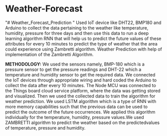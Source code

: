 # Weather-Forecast
"# Weather_Forecast_Prediction " Used IoT device like DHT22, BMP180 and Arduino to collect the data pertaining to the weather like temperature, humidity, pressure for three days and then use this data to run a deep learning algorithm RNN that will help us to predict the future values of these attributes for every 10 minutes to predict the type of weather that the area could experience using Zambretti algorithm.
 Weather Prediction with help of implementation of the Zambretti Algorithm.
 
 **METHODOLOGY:**
We used the sensors namely, BMP-180 which is a pressure sensor to get the pressure readings and DHT-22 which a temperature and humidity sensor to get the required data. We connected the IoT devices through appropriate wiring and hard coded the Arduino to collect the data after every 10 minutes. The Node MCU was connected to the Things board cloud service platform, where the data was getting stored and visualized. Then we used the collected data to train the algorithm for weather prediction. We used LSTM algorithm which is a type of RNN with more memory capabilities such that the previous data can be used to predict the outcome of the future occurrences. We applied this algorithm individually for the temperature, humidity, pressure values.We used ZAMBRETTI algorithm to predict the weather based on the predictedvalues of temperature, pressure and humidity. 

